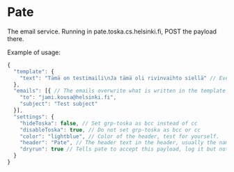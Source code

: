 # Pate

The email service. Running in pate.toska.cs.helsinki.fi, POST the payload there.

Example of usage:

```javascript
{
  "template": {
    "text": "Tämä on testimaili\nJa tämä oli rivinvaihto siellä" // Every email will have the fields defined here
  },
  "emails": [{ // The emails overwrite what is written in the template
    "to": "jami.kousa@helsinki.fi",
    "subject": "Test subject"
  }],
  "settings": {
    "hideToska": false, // Set grp-toska as bcc instead of cc
    "disableToska": true, // Do not set grp-toska as bcc or cc
    "color": "lightblue", // Color of the header, test for yourself.
    "header": "Pate", // The header text in the header, usually the name of the application
    "dryrun": true // Tells pate to accept this payload, log it but not actually send the mail
  }
}
```